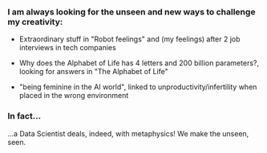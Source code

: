### I am always looking for the unseen and new ways to challenge my creativity:

- Extraordinary stuff in "Robot feelings" and (my feelings) after 2 job interviews in tech companies

- Why does the Alphabet of Life has 4 letters and 200 billion parameters?, looking for answers in "The Alphabet of Life"

- "being feminine in the AI world", linked to unproductivity/infertility when placed in the wrong environment

### In fact...
...a Data Scientist deals, indeed, with metaphysics! We make the unseen, seen.
